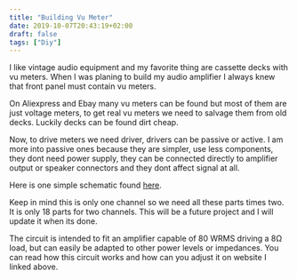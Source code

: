 ```yaml
---
title: "Building Vu Meter"
date: 2019-10-07T20:43:19+02:00
draft: false
tags: ["Diy"]
---
```


I like vintage audio equipment and my favorite thing are cassette decks with vu meters.
When I was planing to build my audio amplifier I always knew that front panel must contain vu meters.

On Aliexpress and Ebay many vu meters can be found but most of them are just voltage meters, to get real vu meters we need to salvage them from old decks.
Luckily decks can be found dirt cheap.

Now, to drive meters we need driver, drivers can be passive or active.
I am more into passive ones because they are simpler, use less components, they dont need power supply, they can be connected directly to amplifier output or speaker connectors and they dont affect signal at all.

Here is one simple schematic found [here](http://www.giangrandi.ch/electronics/vu-meter/vu-meter.shtml).

Keep in mind this is only one channel so we need all these parts times two. It is only 18 parts for two channels.
This will be a future project and I will update it when its done.

The circuit is intended to fit an amplifier capable of 80 WRMS driving a 8Ω load, but can easily be adapted to other power levels or impedances.
You can read how this circuit works and how can you adjust it on website I linked above.
